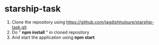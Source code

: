# starship-task

1. Clone the repository using https://github.com/jagdishhulsure/starship-task.git
2. Do " **npm install** " in cloned repository
3. And start the application using  **npm start**

  
